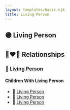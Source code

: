 ```yaml
---
layout: templates/basic.njk
title: Living Person
---
```

## 🟣 Living Person

## 👩‍❤️‍👨 Relationships

### 🔵 [Living Person](/people/5/55705994)

#### Children With Living Person
* 🔵 [Living Person](/people/4/47183798)
* 🔵 [Living Person](/people/3/31304063)
* 🔵 [Living Person](/people/8/82508044)